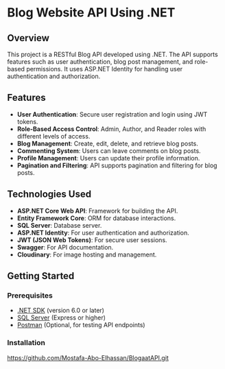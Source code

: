 # Blog Website API Using .NET

## Overview

This project is a RESTful Blog API developed using .NET. The API supports features such as user authentication, blog post management, and role-based permissions. It uses ASP.NET Identity for handling user authentication and authorization.

## Features

- **User Authentication**: Secure user registration and login using JWT tokens.
- **Role-Based Access Control**: Admin, Author, and Reader roles with different levels of access.
- **Blog Management**: Create, edit, delete, and retrieve blog posts.
- **Commenting System**: Users can leave comments on blog posts.
- **Profile Management**: Users can update their profile information.
- **Pagination and Filtering**: API supports pagination and filtering for blog posts.

## Technologies Used

- **ASP.NET Core Web API**: Framework for building the API.
- **Entity Framework Core**: ORM for database interactions.
- **SQL Server**: Database server.
- **ASP.NET Identity**: For user authentication and authorization.
- **JWT (JSON Web Tokens)**: For secure user sessions.
- **Swagger**: For API documentation.
- **Cloudinary**: For image hosting and management.

## Getting Started

### Prerequisites

- [.NET SDK](https://dotnet.microsoft.com/download) (version 6.0 or later)
- [SQL Server](https://www.microsoft.com/en-us/sql-server/sql-server-downloads) (Express or higher)
- [Postman](https://www.postman.com/) (Optional, for testing API endpoints)

### Installation

https://github.com/Mostafa-Abo-Elhassan/BlogaatAPI.git
   
